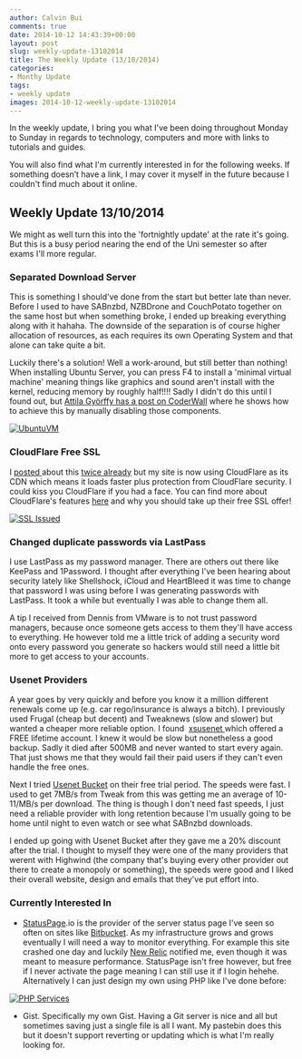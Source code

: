 ```yaml
---
author: Calvin Bui
comments: true
date: 2014-10-12 14:43:39+00:00
layout: post
slug: weekly-update-13102014
title: The Weekly Update (13/10/2014)
categories:
- Monthy Update
tags:
- weekly update
images: 2014-10-12-weekly-update-13102014
---
```


In the weekly update, I bring you what I've been doing throughout Monday to Sunday in regards to technology, computers and more with links to tutorials and guides.

You will also find what I'm currently interested in for the following weeks. If something doesn’t have a link, I may cover it myself in the future because I couldn't find much about it online.

<!-- more -->

## Weekly Update 13/10/2014

We might as well turn this into the 'fortnightly update' at the rate it's going. But this is a busy period nearing the end of the Uni semester so after exams I'll more regular.

### Separated Download Server

This is something I should've done from the start but better late than never. Before I used to have SABnzbd, NZBDrone and CouchPotato together on the same host but when something broke, I ended up breaking everything along with it hahaha. The downside of the separation is of course higher allocation of resources, as each requires its own Operating System and that alone can take quite a bit.

Luckily there's a solution! Well a work-around, but still better than nothing! When installing Ubuntu Server, you can press F4 to install a 'minimal virtual machine' meaning things like graphics and sound aren't install with the kernel, reducing memory by roughly half!!!! Sadly I didn't do this until I found out, but [Attila Györffy has a post on CoderWall](https://coderwall.com/p/a56j3w) where he shows how to achieve this by manually disabling those components.

[![UbuntuVM](/images/{{page.images}}/ubuntuvm002.png)](/images/{{page.images}}/ubuntuvm002.png)

### CloudFlare Free SSL

I [posted ](/currently-moving-cloudflare/)about this [twice already](/update-transition-cloudflare/) but my site is now using CloudFlare as its CDN which means it loads faster plus protection from CloudFlare security. I could kiss you CloudFlare if you had a face. You can find more about CloudFlare's features [here](https://www.cloudflare.com/overview) and why you should take up their free SSL offer!

[![SSL Issued](/images/{{page.images}}/capture1.png)](/images/{{page.images}}/capture1.png)

### Changed duplicate passwords via LastPass

I use LastPass as my password manager. There are others out there like KeePass and 1Password. I thought after everything I've been hearing about security lately like Shellshock, iCloud and HeartBleed it was time to change that password I was using before I was generating passwords with LastPass. It took a while but eventually I was able to change them all.

A tip I received from Dennis from VMware is to not trust password managers, because once someone gets access to them they'll have access to everything. He however told me a little trick of adding a security word onto every password you generate so hackers would still need a little bit more to get access to your accounts.

### Usenet Providers

A year goes by very quickly and before you know it a million different renewals come up (e.g. car rego/insurance is always a bitch). I previously used Frugal (cheap but decent) and Tweaknews (slow and slower) but wanted a cheaper more reliable option. I found  [xsusenet ](https://www.xsusenet.com/)which offered a FREE lifetime account. I knew it would be slow but nonetheless a good backup. Sadly it died after 500MB and never wanted to start every again. That just shows me that they would fail their paid users if they can't even handle the free ones.

Next I tried [Usenet Bucket](https://www.usenetbucket.com/en/) on their free trial period. The speeds were fast. I used to get 7MB/s from Tweak from this was getting me an average of 10-11/MB/s per download. The thing is though I don't need fast speeds, I just need a reliable provider with long retention because I'm usually going to be home until night to even watch or see what SABnzbd downloads.

I ended up going with Usenet Bucket after they gave me a 20% discount after the trial. I thought to myself they were one of the many providers that werent with Highwind (the company that's buying every other provider out there to create a monopoly or something), the speeds were good and I liked their overall website, design and emails that they've put effort into.

### Currently Interested In

* [StatusPage](%20statuspage.io).io is the provider of the server status page I've seen so often on sites like [Bitbucket](http://status.bitbucket.org/). As my infrastructure grows and grows eventually I will need a way to monitor everything. For example this site crashed one day and luckily [New Relic](http://newrelic.com/) notified me, even though it was meant to measure performance. StatusPage isn't free however, but free if I never activate the page meaning I can still use it if I login hehehe. Alternatively I can just design my own using PHP like I've done before:

[![PHP Services](/images/{{page.images}}/capture2.png)](/images/{{page.images}}/capture2.png)

* Gist. Specifically my own Gist. Having a Git server is nice and all but sometimes saving just a single file is all I want. My pastebin does this but it doesn't support reverting or updating which is what I'm really looking for.
